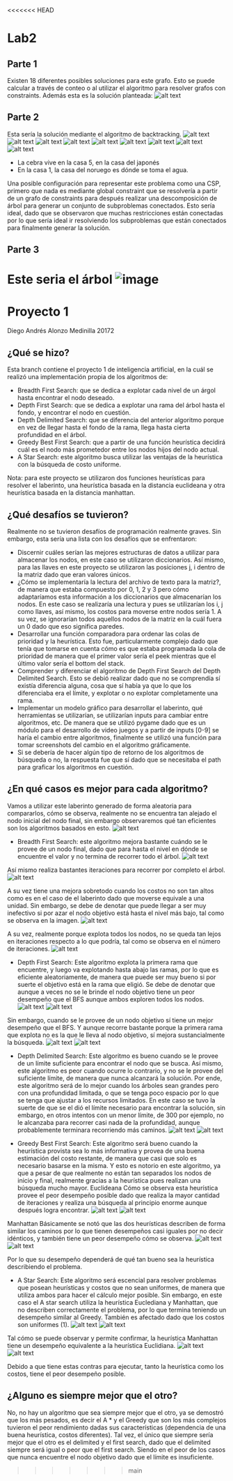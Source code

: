 <<<<<<< HEAD
# Lab2
## Parte 1
Existen 18 diferentes posibles soluciones para este grafo. Esto se puede calcular a través de conteo o al utilizar el algoritmo para resolver grafos con constraints.
Además esta es la solución planteada:
![alt text](image.png)
## Parte 2
Esta sería la solución mediante el algoritmo de backtracking.
![alt text](image-1.png)
![alt text](image-2.png)
![alt text](image-3.png)
![alt text](image-4.png)
![alt text](image-5.png)
![alt text](image-6.png)
![alt text](image-7.png)
![alt text](image-8.png)
![alt text](image-9.png)

* La cebra vive en la casa 5, en la casa del japonés
* En la casa 1, la casa del noruego es dónde se toma el agua.

Una posible configuración para representar este problema como una CSP, primero que nada es mediante global constraint que se resolvería a partir de un grafo de constraints para después realizar una descomposición de árbol para generar un conjunto de subproblemas conectados. Esto sería ideal, dado que se observaron que muchas restricciones están conectadas por lo que sería ideal ir resolviendo los subproblemas que están conectados para finalmente generar la solución.
## Parte 3
Este seria el árbol
![image](https://github.com/DiggsPapu/UVGIA/assets/84475020/553c42ad-91c7-41ff-874f-f7a28b48e044)
=======
# Proyecto 1
Diego Andrés Alonzo Medinilla 20172
## ¿Qué se hizo?
Esta branch contiene el proyecto 1 de inteligencia artificial, en la cuál se realizó una implementación propia de los algoritmos de:

* Breadth First Search: que se dedica a explotar cada nivel de un árgol hasta encontrar el nodo deseado.
* Depth First Search: que se dedica a explotar una rama del árbol hasta el fondo, y encontrar el nodo en cuestión.
* Depth Delimited Search: que se diferencia del anterior algoritmo porque en vez de llegar hasta el fondo de la rama, llega hasta cierta profundidad en el árbol.
* Greedy Best First Search: que a partir de una función heurística decidirá cuál es el nodo más prometedor entre los nodos hijos del nodo actual.
* A Star Search: este algoritmo busca utilizar las ventajas de la heurística con la búsqueda de costo uniforme.

Nota: para este proyecto se utilizaron dos funciones heurísticas para resolver el laberinto, una heurística basada en la distancia euclideana y otra heurística basada en la distancia manhattan.
## ¿Qué desafíos se tuvieron?
Realmente no se tuvieron desafíos de programación realmente graves. Sin embargo, esta sería una lista con los desafíos que se enfrentaron:
* Discernir cuáles serían las mejores estructuras de datos a utilizar para almacenar los nodos, en este caso se utilizaron diccionarios. Así mismo, para las llaves en este proyecto se utilizaron las posiciones j, i dentro de la matriz dado que eran valores únicos.
* ¿Cómo se implementaría la lectura del archivo de texto para la matriz?, de manera que estaba compuesto por 0, 1, 2 y 3 pero cómo adaptaríamos esta información a los diccionarios que almacenarían los nodos. En este caso se realizaría una lectura y pues se utilizarían los i, j como llaves, así mismo, los costos para moverse entre nodos sería 1. A su vez, se ignorarían todos aquellos nodos de la matriz en la cuál fuera un 0 dado que eso significa paredes.
* Desarrollar una función comparadora para ordenar las colas de prioridad y la heurística. Esto fue, particularmente complejo dado que tenía que tomarse en cuenta cómo es que estaba programada la cola de prioridad de manera que el primer valor sería el peek mientras que el último valor sería el bottom del stack.
* Comprender y diferenciar el algoritmo de Depth First Search del Depth Delimited Search. Esto se debió realizar dado que no se comprendía sí existía diferencia alguna, cosa que sí había ya que lo que los diferenciaba era el límite, y explotar o no explotar completamente una rama.
* Implementar un modelo gráfico para desarrollar el laberinto, qué herramientas se utilizarían, se utilizarían inputs para cambiar entre algoritmos, etc. De manera que se utilizó pygame dado que es un módulo para el desarrollo de video juegos y a partir de inputs [0-9] se haría el cambio entre algoritmos, finalmente se utilizó una función para tomar screenshots del cambio en el algoritmo gráficamente.
* Si se debería de hacer algún tipo de retorno de los algoritmos de búsqueda o no, la respuesta fue que sí dado que se necesitaba el path para graficar los algoritmos en cuestión.
## ¿En qué casos es mejor para cada algoritmo?
Vamos a utilizar este laberinto generado de forma aleatoria para compararlos, cómo se observa, realmente no se encuentra tan alejado el nodo inicial del nodo final, sin embargo observaremos qué tan eficientes son los algoritmos basados en esto.
![alt text](image.png)
* Breadth First Search: este algoritmo mejora bastante cuándo se le provee de un nodo final, dado que para hasta el nivel en dónde se encuentre el valor y no termina de recorrer todo el árbol. 
![alt text](bfs1P.png)

Así mismo realiza bastantes iteraciones para recorrer por completo el árbol.
![alt text](image-1.png)

A su vez tiene una mejora sobretodo cuando los costos no son tan altos como es en el caso de el laberinto dado que moverse equivale a una unidad. Sin embargo, se debe de denotar que puede llegar a ser muy inefectivo si por azar el nodo objetivo está hasta el nivel más bajo, tal como se observa en la imagen.
![alt text](bfs2P.png)

A su vez, realmente porque explota todos los nodos, no se queda tan lejos en iteraciones respecto a lo que podría, tal como se observa en el número de iteraciones.
![alt text](image-2.png)
* Depth First Search: Este algoritmo explota la primera rama que encuentre, y luego va explotando hasta abajo las ramas, por lo que es eficiente aleatoriamente, de manera que puede ser muy bueno si por suerte el objetivo está en la rama que eligió.
Se debe de denotar que aunque a veces no se le brinde el nodo objetivo tiene un peor desempeño que el BFS aunque ambos exploren todos los nodos.
![alt text](dfs1P.png)
![alt text](image-3.png)

Sin embargo, cuando se le provee de un nodo objetivo sí tiene un mejor desempeño que el BFS. Y aunque recorre bastante porque la primera rama que explota no es la que le lleva al nodo objetivo, sí mejora sustancialmente la búsqueda.
![alt text](dfs2P.png)
![alt text](image-4.png)

* Depth Delimited Search: Este algoritmo es bueno cuando se le provee de un límite suficiente para encontrar el nodo que se busca. Así mismo, este algoritmo es peor cuando ocurre lo contrario, y no se le provee del suficiente límite, de manera que nunca alcanzará la solución. Por ende, este algoritmo será de lo mejor cuando los árboles sean grandes pero con una profundidad limitada, o que se tenga poco espacio por lo que se tenga que ajustar a los recursos limitados.
En este caso se tuvo la suerte de que se el dió el límite necesario para encontrar la solución, sin embargo, en otros intentos con un menor límite, de 300 por ejemplo, no le alcanzaba para recorrer casi nada de la profundidad, aunque probablemente terminara recorriendo más caminos.
![alt text](ddsP.png)
![alt text](image-5.png)

* Greedy Best First Search: Este algoritmo será bueno cuando la heurística provista sea lo más informativa y provea de una buena estimación del costo restante, de manera que casi que solo es necesario basarse en la misma.
Y esto es notorio en este algoritmo, ya que a pesar de que realmente no están tan separados los nodos de inicio y final, realmente gracias a la heurística pues realizan una búsqueda mucho mayor.
Euclideana
Cómo se observa esta heurística provee el peor desempeño posible dado que realiza la mayor cantidad de iteraciones y realiza una búsqueda al principio enorme aunque después logra encontrar.
![alt text](gbfsEP.png)
![alt text](image-6.png)

Manhattan
Básicamente se notó que las dos heurísticas describen de forma similar los caminos por lo que tienen desempeños casi iguales por no decir idénticos, y también tiene un peor desempeño cómo se observa.
![alt text](gbfsMP.png)
![alt text](image-9.png)

Por lo que su desempeño dependerá de qué tan bueno sea la heurística describiendo el problema.
* A Star Search: Este algoritmo será escencial para resolver problemas que posean heurísticas y costos que no sean uniformes, de manera que utiliza ambos para hacer el cálculo mejor posible.
Sin embargo, en este caso el A star search utiliza la heurística Euclediana y Manhattan, que no describen correctamente el problema, por lo que termina teniendo un desempeño similar al Greedy. También es afectado dado que los costos son uniformes (1).
![alt text](assEP.png)
![alt text](image-7.png)

Tal cómo se puede observar y permite confirmar, la heurística Manhattan tiene un desempeño equivalente a la heurística Euclidiana.
![alt text](assMP.png)
![alt text](image-8.png)

Debido a que tiene estas contras para ejecutar, tanto la heurística como los costos, tiene el peor desempeño posible.

## ¿Alguno es siempre mejor que el otro?
No, no hay un algoritmo que sea siempre mejor que el otro, ya se demostró que los más pesados, es decir el A * y el Greedy que son los más complejos tuvieron el peor rendimiento dadas sus características (dependencia de una buena heurística, costos diferentes). 
Tal vez, el único que siempre sería mejor que el otro es el delimited y el first search, dado que el delimited siempre será igual o peor que el first search. Siendo en el peor de los casos que nunca encuentre el nodo objetivo dado que el límite es insuficiente.
>>>>>>> main
